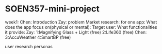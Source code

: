 # SOEN357-mini-project
week1:
Chen:
Introduction
Zay:
problem
Market research:
for one app: 
What does the app focus on(physical or mental):
Target user:
What functionalities it provide:
Zay:
1:Magnifying Glass + Light (free)
2:Life360 (free)
Chen:
3:AccuWeather
4:SmartBP (free)

user research
personas
